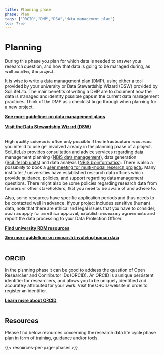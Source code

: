 ```yaml
---
title: Planning phase
phase: Plan
tags: ["ORCID","DMP","DSW","data management plan"]
toc: True
---
```


# Planning
During this phase you plan for which data is needed to answer your research question, and how that data is going to be managed during, as well as after, the project.

It is wise to write a data management plan (DMP), using either a tool provided by your university or Data Stewardship Wizard (DSW) provided by SciLifeLab. The main benefits of writing a DMP are to document how the data is managed and identify possible gaps in the current data management practices. Think of the DMP as a checklist to go through when planning for a new project.

<a class="link-teal" href="/topics/data-management-plan" target="_blank"><b>See more guidelines on data management plans <i class="bi bi-arrow-right-square"></i></b></a>
<br/><br/>
<a class="link-teal" href="https://dsw.scilifelab.se/" target="_blank"><b>Visit the Data Stewardship Wizard (DSW) <i class="bi bi-box-arrow-up-right"></i></b></a>
<br/><br/>

High quality science is often only possible if the infrastructure resources you intend to use get involved already in the planning phase of a project. SciLifeLab provides consultation and advice services regarding data management planning (<a href="https://nbis.se/get-support/talk-to-us" target="_blank">NBIS data management</a>), data generation (<a href="https://www.scilifelab.se/infrastructure" target="_blank">SciLifeLab units</a>) and data analysis (<a href="https://nbis.se/get-support/talk-to-us" target="_blank">NBIS bioinformatics</a>). There is also a possibility to book a <a href="https://www.scilifelab.se/event/user-meeting-for-for-your-multi-modal-research-projects/" target="_blank">user meeting for multi-modal research projects</a>. Many institutes / universities have established research data offices which provide guidance, policies, and support regarding data management questions. There might also be some policies regarding research data from funders or other stakeholders, that you need to be aware of and adhere to.

Also, some resources have specific application periods and thus needs to be contacted well in advance. If your project includes sensitive (human) data, note that there are ethical and legal issues that you have to consider, such as apply for an ethics approval, establish necessary agreements and report the data processing to your Data Protection Officer. 

<a class="link-teal" href="/topics/university-rdm-resources"><b>Find university RDM resources  <i class="bi bi-arrow-right-square"></i></b></a>
<br/>

<a class="link-teal" href="/topics/research-involving-human-data"><b>See more guidelines on research involving human data <i class="bi bi-arrow-right-square"></i></b></a>
<br/><br/>

## ORCID
In the planning phase it can be good to address the question of Open Researcher and Contributor IDs (ORCID). An ORCID is a unique persistent identifier for researchers, and allows you to be uniquely identified and accurately attributed for your work. Visit the ORCID website in order to register an identifier. 

<a class="link-teal" href="https://orcid.org/" target="_blank"><b>Learn more about ORCID <i class="bi bi-box-arrow-up-right"></i></b></a>
<br/><br/>


## Resources
Please find below resources concerning the research data life cycle phase plan in form of training, guidance and/or tools.

{{< resources-per-page-phases >}}
